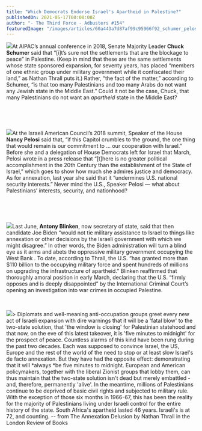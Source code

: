 ```yaml
---
title: "Which Democrats Endorse Israel's Apartheid in Palestine?"
publishedOn: 2021-05-17T00:00:00Z
author: "- The Third Force - Adbusters #154"
featuredImage: "/images/articles/60a443a7d87af99c95966f92_schumer_pelosi_blinken_biden_900x360_1.jpg"
---
```


![](/images/articles/60a43291951a43d4479b5035_solid_dude_720x516_1.gif)At AIPAC’s annual conference in 2018, Senate Majority Leader **Chuck Schumer** said that “[i]t’s sure not the settlements that are the blockage to peace” in Palestine. (Keep in mind that these are the same settlements whose state sponsored expansion, for seventy years, has placed “members of one ethnic group under military government while it confiscated their land,” as Nathan Thrall puts it.) Rather, “the fact of the matter,” according to Schumer, “is that too many Palestinians and too many Arabs do not want any Jewish state in the Middle East.” Could it not be the case, Chuck, that many Palestinians do not want an *apartheid* state in the Middle East?

‍

‍

![](/images/articles/60a43261a2a7432ee3e46fc2_boss_lady_720x495_1.gif)At the Israeli American Council’s 2018 summit, Speaker of the House **Nancy Pelosi** said that, “if this Capitol crumbles to the ground, the one thing that would remain is our commitment to ... our cooperation with Israel.” Before she and a delegation of House Democrats left for Israel that March, Pelosi wrote in a press release that “[t]here is no greater political accomplishment in the 20th Century than the establishment of the State of Israel,” which goes to show how much she admires justice and democracy. As for annexation, last year she said that it “undermines U.S. national security interests.” Never mind the U.S., Speaker Pelosi — what about Palestinians’ interests, security, and nationhood?

‍

‍

![](/images/articles/60a43271e172d9fed1c8dca4_logic_freak_720x495_1.gif)Last June, **Antony Blinken**, now secretary of state, said that then candidate Joe Biden “would not tie military assistance to Israel to things like annexation or other decisions by the Israeli government with which we might disagree.” In other words, the Biden administration will turn a blind eye as it arms and abets the oppressive military government occupying the West Bank . To date, according to Thrall, the U.S. “has granted more than $110 billion to the occupying military force and spent hundreds of millions on upgrading the infrastructure of apartheid.” Blinken reaffirmed that thoroughly amoral position in early March, declaring that the U.S. “firmly opposes and is deeply disappointed” by the International Criminal Court’s opening an investigation into war crimes in occupied Palestine.

‍

![](/images/articles/60a6d26b869e904094e37f69_biden_complicit_466x600_1.gif)> Diplomats and well-meaning anti-occupation groups greet every new act of Israeli expansion with dire warnings that it will be a 'fatal blow' to the two-state solution, that 'the window is closing' for Palestinian statehood and that now, on the eve of this latest takeover, it is 'five minutes to midnight' for the prospect of peace. Countless alarms of this kind have been rung during the past two decades. Each was supposed to convince Israel, the US, Europe and the rest of the world of the need to stop or at least slow Israel's de facto annexation. But they have had the opposite effect: demonstrating that it will *always *be five minutes to midnight. European and American policymakers, together with the liberal Zionist groups that lobby them, can thus maintain that the two-state solution isn't dead but merely embattled - and, therefore, permanently 'alive'. In the meantime, millions of Palestinians continue to be deprived of basic civil rights and subjected to military rule. With the exception of those six months in 1966-67, this has been the reality for the majority of Palestinians living under Israeli control for the entire history of the state. South Africa's apartheid lasted 46 years. Israeli's is at 72, and counting.
-- from The Annexation Delusion by Nathan Thrall in the London Review of Books